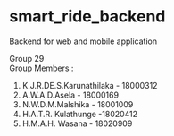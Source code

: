 # smart_ride_backend
Backend for web and mobile application

Group 29<br>
Group Members : 
1. K.J.R.DE.S.Karunathilaka - 18000312
2. A.W.A.D.Asela - 18000169
3. N.W.D.M.Malshika - 18001009
4. H.A.T.R. Kulathunge -18020412
5. H.M.A.H. Wasana - 18020909
